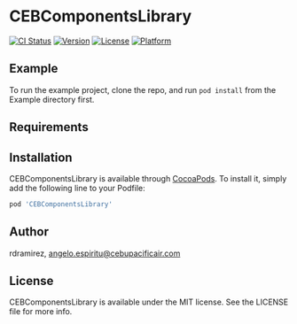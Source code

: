 # CEBComponentsLibrary

[![CI Status](https://img.shields.io/travis/rdramirez/CEBComponentsLibrary.svg?style=flat)](https://travis-ci.org/rdramirez/CEBComponentsLibrary)
[![Version](https://img.shields.io/cocoapods/v/CEBComponentsLibrary.svg?style=flat)](https://cocoapods.org/pods/CEBComponentsLibrary)
[![License](https://img.shields.io/cocoapods/l/CEBComponentsLibrary.svg?style=flat)](https://cocoapods.org/pods/CEBComponentsLibrary)
[![Platform](https://img.shields.io/cocoapods/p/CEBComponentsLibrary.svg?style=flat)](https://cocoapods.org/pods/CEBComponentsLibrary)

## Example

To run the example project, clone the repo, and run `pod install` from the Example directory first.

## Requirements

## Installation

CEBComponentsLibrary is available through [CocoaPods](https://cocoapods.org). To install
it, simply add the following line to your Podfile:

```ruby
pod 'CEBComponentsLibrary'
```

## Author

rdramirez, angelo.espiritu@cebupacificair.com

## License

CEBComponentsLibrary is available under the MIT license. See the LICENSE file for more info.
